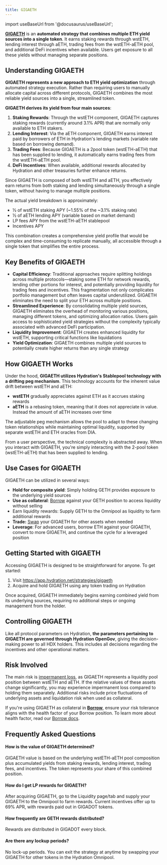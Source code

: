 ```yaml
---
title: GIGAETH
---
```


import useBaseUrl from '@docusaurus/useBaseUrl';

**[GIGAETH](https://app.hydration.net/strategies/gigaeth)** is an **automated strategy that combines multiple ETH yield sources into a single token**. It earns staking rewards through wstETH, lending interest through aETH, trading fees from the wstETH-aETH pool, and additional DeFi incentives when available. Users get exposure to all these yields without managing separate positions.

## Understanding GIGAETH

**GIGAETH represents a new approach to ETH yield optimization** through automated strategy execution. Rather than requiring users to manually allocate capital across different protocols, GIGAETH combines the most reliable yield sources into a single, streamlined token.

**GIGAETH derives its yield from four main sources**:

1. **Staking Rewards**: Through the wstETH component, GIGAETH captures staking rewards (currently around 3.1% APR) that are normally only available to ETH stakers.
2. **Lending Interest**: Via the aETH component, GIGAETH earns interest paid by borrowers of ETH in Hydration's lending markets (variable rate based on borrowing demand).
3. **Trading Fees**: Because GIGAETH is a 2pool token (wstETH-aETH) that has been supplied to lending, it automatically earns trading fees from the wstETH-aETH pool.
4. **DeFi Incentives**: When available, additional rewards allocated by Hydration and other treasuries further enhance returns.

Since GIGAETH is composed of both wstETH and aETH, you effectively earn returns from both staking and lending simultaneously through a single token, without having to manage multiple positions.

The actual yield breakdown is approximately:

- ½ of wstETH staking APY (~1.55% of the ~3.1% staking rate)
- ½ of aETH lending APY (variable based on market demand)
- LP fees APY from the wstETH-aETH stablepool
- Incentives APY

This combination creates a comprehensive yield profile that would be complex and time-consuming to replicate manually, all accessible through a single token that simplifies the entire process.

## Key Benefits of GIGAETH

- **Capital Efficiency**: Traditional approaches require splitting holdings across multiple protocols—staking some ETH for network rewards, lending other portions for interest, and potentially providing liquidity for trading fees and incentives. This fragmentation not only complicates portfolio management but often leaves capital underutilized. GIGAETH eliminates the need to split your ETH across multiple positions.
- **Streamlined Experience**: By consolidating multiple yield sources, GIGAETH eliminates the overhead of monitoring various positions, managing different tokens, and optimizing allocation ratios. Users gain access to sophisticated yield strategies without the complexity typically associated with advanced DeFi participation.
- **Liquidity Improvement**: GIGAETH creates enhanced liquidity for wstETH, supporting critical functions like liquidations
- **Yield Optimization**: GIGAETH combines multiple yield sources to potentially create higher returns than any single strategy

## How GIGAETH Works

Under the hood, **GIGAETH utilizes Hydration's Stablepool technology with a drifting peg mechanism**. This technology accounts for the inherent value drift between wstETH and aETH:

- **wstETH** gradually appreciates against ETH as it accrues staking rewards
- **aETH** is a rebasing token, meaning that it does not appreciate in value. Instead the amount of aETH increases over time

The adjustable peg mechanism allows the pool to adapt to these changing token relationships while maintaining optimal liquidity, supported by separate wstETH and ETH oracles from DIA.

From a user perspective, the technical complexity is abstracted away. When you interact with GIGAETH, you're simply interacting with the 2-pool token (wstETH-aETH) that has been supplied to lending.

## Use Cases for GIGAETH

GIGAETH can be utilized in several ways:

- **Hold for composite yield**: Simply holding GETH provides exposure to the underlying yield sources
- **Use as collateral**: [Borrow](https://app.hydration.net/borrow) against your GETH position to access liquidity without selling
- Earn liquidity rewards: Supply GETH to the Omnipool as liquidity to farm additional rewards
- **Trade:** [Swap](https://app.hydration.net/trade/swap) your GIGAETH for other assets when needed
- **Leverage**: For advanced users, borrow ETH against your GIGAETH, convert to more GIGAETH, and continue the cycle for a leveraged position

## Getting Started with GIGAETH

Accessing GIGAETH is designed to be straightforward for anyone. To get started:

1. Visit https://app.hydration.net/strategies/gigaeth
2. Acquire and hold GIGAETH using any token trading on Hydration

Once acquired, GIGAETH immediately begins earning combined yield from its underlying sources, requiring no additional steps or ongoing management from the holder.

## Controlling GIGAETH

Like all protocol parameters on Hydration, **the parameters pertaining to GIGAETH are governed through Hydration OpenGov**, giving the decision-making power to all HDX holders. This includes all decisions regarding the incentives and other operational matters.

## Risk Involved
The main risk is [impermanent loss](/products/trading/liquidity/impermanent_loss), as GIGAETH represents a liquidity pool position between wstETH and aETH. If the relative values of these assets change significantly, you may experience impermanent loss compared to holding them separately. Additional risks include price fluctuations of underlying assets and liquidation risk when used as collateral.

If you're using GIGAETH as collateral in **[Borrow](https://app.hydration.net/borrow)**, ensure your risk tolerance aligns with the health factor of your Borrow position. To learn more about health factor, read our [Borrow docs](/products/borrowing/overview).

## Frequently Asked Questions

#### How is the value of GIGAETH determined? 
GIGAETH value is based on the underlying wstETH-aETH pool composition plus accumulated yields from staking rewards, lending interest, trading fees, and incentives. The token represents your share of this combined position.

#### How do I get LP rewards for GIGAETH? 
After acquiring GIGAETH, go to the Liquidity page/tab and supply your GIGAETH to the Omnipool to farm rewards. Current incentives offer up to 69% APR, with rewards paid out in GIGADOT tokens.

#### How frequently are GETH rewards distributed?
Rewards are distributed in GIGADOT every block.

#### Are there any lockup periods?
No lock-up periods. You can exit the strategy at anytime by swapping your GIGAETH for other tokens in the Hydration Omnipool.